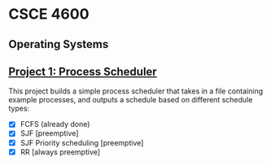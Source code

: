 # CSCE 4600
## **Operating Systems**

## [Project 1: Process Scheduler](https://github.com/aminaopio/csce4600/tree/main/Project1)

This project builds a simple process scheduler that takes in a file containing example processes, and outputs a schedule based on different schedule types:
- [x] FCFS (already done)
- [x] SJF [preemptive]
- [x] SJF Priority scheduling [preemptive]
- [x] RR [always preemptive]
